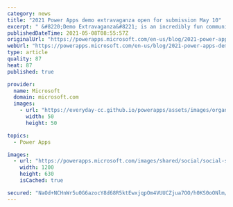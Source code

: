 ```yaml
---
category: news
title: "2021 Power Apps demo extravaganza open for submission May 10"
excerpt: " &#8220;Demo Extravaganza&#8221; is an incredibly fun community event where the contributors submits samples,  community votes on which samples they want to see more of and have the top three authors show how their sample were built, best practices employed and challenges they overcame!\r\n\r\nIf you want"
publishedDateTime: 2021-05-08T08:55:57Z
originalUrl: "https://powerapps.microsoft.com/en-us/blog/2021-power-apps-demo-extravaganza-open-for-submission-may-10/"
webUrl: "https://powerapps.microsoft.com/en-us/blog/2021-power-apps-demo-extravaganza-open-for-submission-may-10/"
type: article
quality: 87
heat: 87
published: true

provider:
  name: Microsoft
  domain: microsoft.com
  images:
    - url: "https://everyday-cc.github.io/powerapps/assets/images/organizations/microsoft.com-50x50.jpg"
      width: 50
      height: 50

topics:
  - Power Apps

images:
  - url: "https://powerapps.microsoft.com/images/shared/social/social-share-post-ignite.png"
    width: 1200
    height: 630
    isCached: true

secured: "NaOd+NCHnWr5u0G6azocY8d68R5ktEwxjqpOm4VUUCZjua7OO/h0KS0oONlm/S4xHb1sN63nVvtRPjUpleepJohCvnOoY1ijKuobduWidHFeIsLVUOEgdBfHIIUAPbL9gs4j2vWEnV7AWvJtpOmn5R7WBJW0Z47qQ9E42EV2PXjWHWz3+eP8rHYvAxIDC/VqUik/Ei3ZIiydhde4OB/7rM8RX6m1ekFpK8aTtsn31VrzBYW2V2/oi8CImOZuWLCfizwsHkJc3MXrjMZa2cyqCwugi2dUJgre6zITjZuaW4XM0l95HEO/v3LFsuwThh7XvKJMbZ+EToDs4k0TZcfaXnyCE4b34HCr911A3sGax5o=;FoobOz6fF8DnfHhVz6XFGg=="
---
```


